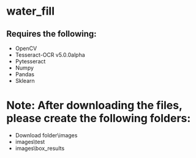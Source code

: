 # water_fill

## Requires the following:
* OpenCV
* Tesseract-OCR v5.0.0alpha
* Pytesseract
* Numpy
* Pandas
* Sklearn

# Note: After downloading the files, please create the following folders: 
* Download folder\images 
* images\test 
* images\box_results 
